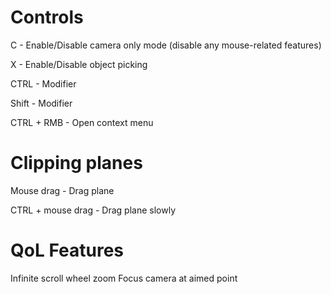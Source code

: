 # Controls
C - Enable/Disable camera only mode (disable any mouse-related features)

X - Enable/Disable object picking

CTRL - Modifier

Shift - Modifier

CTRL + RMB - Open context menu

# Clipping planes
Mouse drag - Drag plane

CTRL + mouse drag - Drag plane slowly

# QoL Features
Infinite scroll wheel zoom
Focus camera at aimed point
